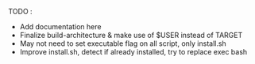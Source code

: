 TODO :
- Add documentation here
- Finalize build-architecture & make use of $USER instead of TARGET
- May not need to set executable flag on all script, only install.sh
- Improve install.sh, detect if already installed, try to replace exec bash
